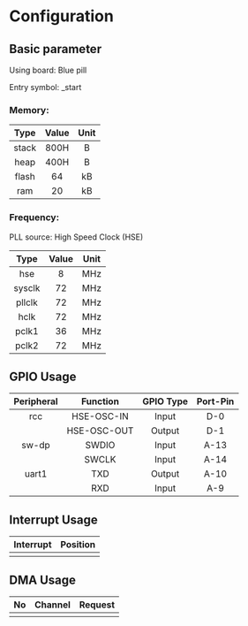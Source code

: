 # Configuration

## Basic parameter

Using board: Blue pill

Entry symbol: _start

### Memory:

|Type       |   Value    |   Unit   | 
|:--:       |   :--:     |   :--:   |
|stack      |   800H     |   B      |
|heap       |   400H     |   B      |
|flash      |   64       |   kB     |
|ram        |   20       |   kB     |

### Frequency:

PLL source: High Speed Clock (HSE)

|Type       |   Value    |   Unit   | 
|:--:       |   :--:     |   :--:   |
|hse        |   8        |   MHz    |
|sysclk     |   72       |   MHz    |
|pllclk     |   72       |   MHz    |
|hclk       |   72       |   MHz    |
|pclk1      |   36       |   MHz    |
|pclk2      |   72       |   MHz    |


## GPIO Usage

|Peripheral |   Function    |     GPIO Type |   Port-Pin |
|:--:       |   :--:        |     :--:      |   :--:     |
|rcc        |   HSE-OSC-IN  |     Input     |   D-0      |
|           |   HSE-OSC-OUT |     Output    |   D-1      |
|sw-dp      |   SWDIO       |     Input     |   A-13     |
|           |   SWCLK       |     Input     |   A-14     |
|uart1      |   TXD         |     Output    |   A-10     |
|           |   RXD         |     Input     |   A-9      |

## Interrupt Usage

|   Interrupt  | Position |
|   :--:       | :--:     |
|              |          |

## DMA Usage

|No  |  Channel    |   Request    |
|:--:|  :--:       |   :--:       |
|    |             |              |
